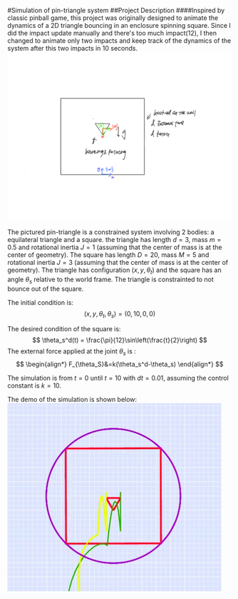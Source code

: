 #Simulation of pin-triangle system
##Project Description
####Inspired by classic pinball game, this project was originally designed to animate the dynamics of a 2D triangle bouncing in an enclosure spinning square. Since I did the impact update manually and there's too much impact(12), I then changed to animate only two impacts and keep track of the dynamics of the system after this two impacts in 10 seconds.
![](proposal.png)

The pictured pin-triangle is a constrained system involving 2 bodies: a equilateral triangle and a square. the triangle has length $d = 3$, mass $m =0.5$ and rotational inertia $J=1$ (assuming that the center of mass is at the center of geometry). The square has length $D = 20$, mass $M = 5$ and rotational inertia $J=3$ (assuming that the center of mass is at the center of geometry). The triangle has configuration $(x,y,\theta_t)$ and the square has an angle $\theta_s$ relative to the world frame. The triangle is constrainted to not bounce out of the square.

The initial condition is: 
$$
(x,y,\theta_t,\theta_s)=(0,10,0,0)
$$

The desired condition of the square is:
$$
\theta_s^d(t) = \frac{\pi}{12}\sin\left(\frac{t}{2}\right)
$$ 
The external force applied at the joint $\theta_s$ is :
$$
\begin{align*}
F_{\theta_S}&=k(\theta_s^d-\theta_s)
\end{align*}
$$

The simulation is from $t=0$ until $t=10$ with $dt=0.01$, assuming the
control constant is $k=10$.

The demo of the simulation is shown below:
![](314project.gif)